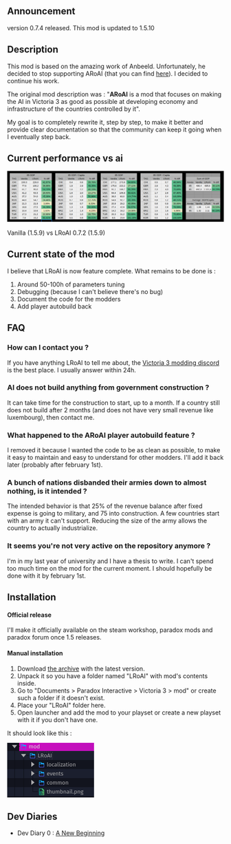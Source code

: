 ## Announcement

version 0.7.4 released.
This mod is updated to 1.5.10

## Description

This mod is based on the amazing work of Anbeeld. Unfortunately, he decided to stop supporting ARoAI (that you can find [here](https://github.com/Anbeeld/ARoAI)). I decided to continue his work.

The original mod description was : "**ARoAI** is a mod that focuses on making the AI in Victoria 3 as good as possible at developing economy and infrastructure of the countries controlled by it".

My goal is to completely rewrite it, step by step, to make it better and provide clear documentation so that the community can keep it going when I eventually step back.

## Current performance vs ai

![Roadmap](/img/lroai_comp_0.6.0.png)

Vanilla (1.5.9) vs LRoAI 0.7.2 (1.5.9)

## Current state of the mod
I believe that LRoAI is now feature complete.
What remains to be done is :

1) Around 50-100h of parameters tuning
2) Debugging (because I can't believe there's no bug)
3) Document the code for the modders
4) Add player autobuild back

## FAQ

### How can I contact you ?

If you have anything LRoAI to tell me about, the [Victoria 3 modding discord](https://discord.com/channels/827163966551621662/1161712336034332692) is the best place.
I usually answer within 24h.

### AI does not build anything from government construction ?

It can take time for the construction to start, up to a month.
If a country still does not build after 2 months (and does not have very small revenue like luxembourg), then contact me.

### What happened to the  ARoAI player autobuild feature ?

I removed it because I wanted the code to be as clean as possible, to make it easy to maintain and easy to understand for other modders.
I'll add it back later (probably after february 1st).

### A bunch of nations disbanded their armies down to almost nothing, is it intended ?

The intended behavior is that 25% of the revenue balance after fixed expense is going to military, and 75 into construction.
A few countries start with an army it can't support. Reducing the size of the army allows the country to actually industrialize.

### It seems you're not very active on the repository anymore ?

I'm in my last year of university and I have a thesis to write. I can't spend too much time on the mod for the current moment. I should hopefully be done with it by february 1st.

## Installation
#### Official release

I'll make it officially available on the steam workshop, paradox mods and paradox forum once 1.5 releases.

#### Manual installation

1) Download [the archive](https://github.com/Laaxus/LRoAI/releases) with the latest version.
2) Unpack it so you have a folder named "LRoAI" with mod's contents inside.
3) Go to "Documents > Paradox Interactive > Victoria 3 > mod" or create such a folder if it doesn't exist.
4) Place your "LRoAI" folder here.
5) Open launcher and add the mod to your playset or create a new playset with it if you don't have one.

It should look like this :

![files](/img/arborescence.png)

## Dev Diaries

- Dev Diary 0 : [A New Beginning](https://laaxus.github.io/2023-10-10-the-beginning/)
